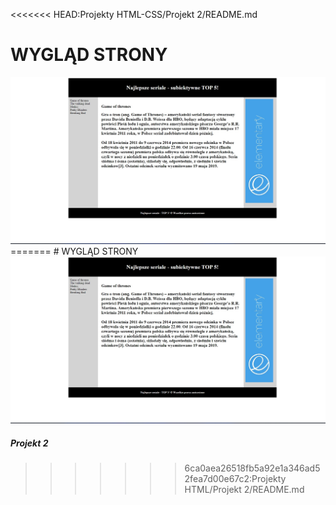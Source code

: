 <<<<<<< HEAD:Projekty HTML-CSS/Projekt 2/README.md
# WYGLĄD STRONY

<img src="strona.jpg"/>
=======
# WYGLĄD STRONY

<img src="strona.jpg"/>

##### Projekt 2
>>>>>>> 6ca0aea26518fb5a92e1a346ad52fea7d00e67c2:Projekty HTML/Projekt 2/README.md
